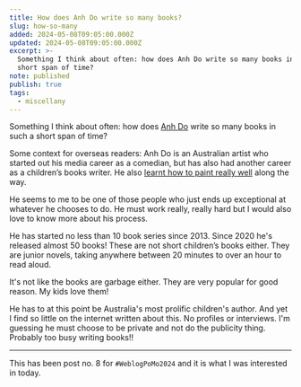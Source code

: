 ```yaml
---
title: How does Anh Do write so many books?
slug: how-so-many
added: 2024-05-08T09:05:00.000Z
updated: 2024-05-08T09:05:00.000Z
excerpt: >-
  Something I think about often: how does Anh Do write so many books in such a
  short span of time?
note: published
publish: true
tags:
  - miscellany
---
```

Something I think about often: how does [Anh Do](https://www.anhdo.com/) write so many books in such a short span of time?

Some context for overseas readers: Anh Do is an Australian artist who started out his media career as a comedian, but has also had another career as a children’s books writer. He also [learnt how to paint really well](https://www.youtube.com/watch?v=ddBQ7q6LRMg&list=PLsPVOdZ3LN6fUf0uwf5j6Ls_Df3pAjWMQ) along the way. 

He seems to me to be one of those people who just ends up exceptional at whatever he chooses to do. He must work really, really hard but I would also love to know more about his process. 

He has started no less than 10 book series since 2013. Since 2020 he's released almost 50 books! These are not short children’s books either. They are junior novels, taking anywhere between 20 minutes to over an hour to read aloud.

It's not like the books are garbage either. They are very popular for good reason. My kids love them!

He has to at this point be Australia's most prolific children's author. And yet I find so little on the internet written about this. No profiles or interviews. I'm guessing he must choose to be private and not do the publicity thing. Probably too busy writing books!!

<hr>

This has been post no. 8 for `#WeblogPoMo2024` and it is what I was interested in today.
